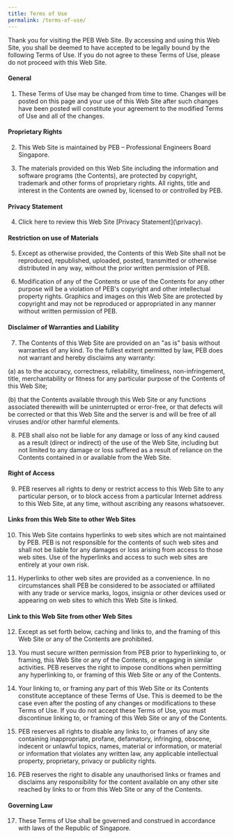 ```yaml
---
title: Terms of Use
permalink: /terms-of-use/
---
```

Thank you for visiting the PEB Web Site. By accessing and using this Web Site, you shall be deemed to have accepted to be legally bound by the following Terms of Use. If you do not agree to these Terms of Use, please do not proceed with this Web Site.

#### General
1. These Terms of Use may be changed from time to time. Changes will be posted on this page and your use of this Web Site after such changes have been posted will constitute your agreement to the modified Terms of Use and all of the changes.

#### Proprietary Rights
2. This Web Site is maintained by PEB – Professional Engineers Board Singapore.

3. The materials provided on this Web Site including the information and software programs (the Contents), are protected by copyright, trademark and other forms of proprietary rights. All rights, title and interest in the Contents are owned by, licensed to or controlled by PEB.

#### Privacy Statement
4. Click here to review this Web Site [Privacy Statement](\privacy\).


#### Restriction on use of Materials
5. Except as otherwise provided, the Contents of this Web Site shall not be reproduced, republished, uploaded, posted, transmitted or otherwise distributed in any way, without the prior written permission of PEB.

6. Modification of any of the Contents or use of the Contents for any other purpose will be a violation of PEB's copyright and other intellectual property rights. Graphics and images on this Web Site are protected by copyright and may not be reproduced or appropriated in any manner without written permission of PEB.


#### Disclaimer of Warranties and Liability
7. The Contents of this Web Site are provided on an "as is" basis without warranties of any kind. To the fullest extent permitted by law, PEB does not warrant and hereby disclaims any warranty: <br>

(a) as to the accuracy, correctness, reliability, timeliness, non-infringement, title, merchantability or fitness for any particular purpose of the Contents of this Web Site;<br>

(b) that the Contents available through this Web Site or any functions associated therewith will be uninterrupted or error-free, or that defects will be corrected or that this Web Site and the server is and will be free of all viruses and/or other harmful elements.

8. PEB shall also not be liable for any damage or loss of any kind caused as a result (direct or indirect) of the use of the Web Site, including but not limited to any damage or loss suffered as a result of reliance on the Contents contained in or available from the Web Site.

#### Right of Access
9. PEB reserves all rights to deny or restrict access to this Web Site to any particular person, or to block access from a particular Internet address to this Web Site, at any time, without ascribing any reasons whatsoever.


#### Links from this Web Site to other Web Sites
10. This Web Site contains hyperlinks to web sites which are not maintained by PEB. PEB is not responsible for the contents of such web sites and shall not be liable for any damages or loss arising from access to those web sites. Use of the hyperlinks and access to such web sites are entirely at your own risk.

11. Hyperlinks to other web sites are provided as a convenience. In no circumstances shall PEB be considered to be associated or affiliated with any trade or service marks, logos, insignia or other devices used or appearing on web sites to which this Web Site is linked.


#### Link to this Web Site from other Web Sites
12. Except as set forth below, caching and links to, and the framing of this Web Site or any of the Contents are prohibited.

13. You must secure written permission from PEB prior to hyperlinking to, or framing, this Web Site or any of the Contents, or engaging in similar activities. PEB reserves the right to impose conditions when permitting any hyperlinking to, or framing of this Web Site or any of the Contents.

14. Your linking to, or framing any part of this Web Site or its Contents constitute acceptance of these Terms of Use. This is deemed to be the case even after the posting of any changes or modifications to these Terms of Use. If you do not accept these Terms of Use, you must discontinue linking to, or framing of this Web Site or any of the Contents.

15. PEB reserves all rights to disable any links to, or frames of any site containing inappropriate, profane, defamatory, infringing, obscene, indecent or unlawful topics, names, material or information, or material or information that violates any written law, any applicable intellectual property, proprietary, privacy or publicity rights.

16. PEB reserves the right to disable any unauthorised links or frames and disclaims any responsibility for the content available on any other site reached by links to or from this Web Site or any of the Contents.


#### Governing Law
17. These Terms of Use shall be governed and construed in accordance with laws of the Republic of Singapore.